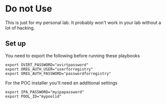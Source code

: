 # Do not Use

This is just for my personal lab. It probably won't work in your lab without a lot of hacking.


## Set up

You need to export the following before running these playbooks

```
export OVIRT_PASSWORD="ovirtpassword"
export OREG_AUTH_USER="userforregistry"
export OREG_AUTH_PASSWORD="passwordforregistry"
```

For the POC installer you'll need an additional settings

```
export IPA_PASSWORD="myipapassword"
export POOL_ID="mypoolid"
```
